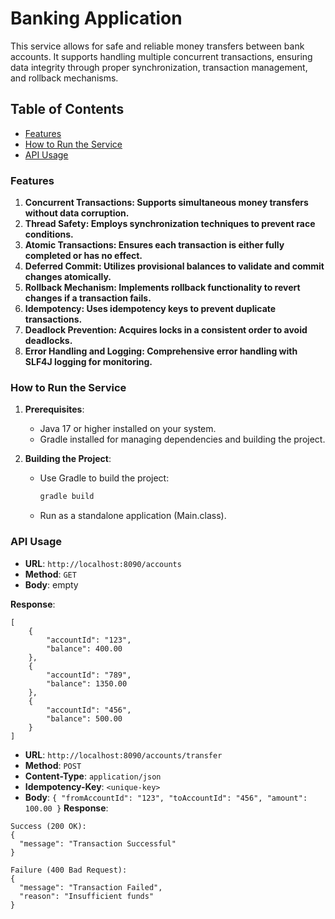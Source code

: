 # Banking Application

This service allows for safe and reliable money transfers between bank accounts. It supports handling multiple concurrent transactions, ensuring data integrity through proper synchronization, transaction management, and rollback mechanisms.

## Table of Contents

- [Features](#features)
- [How to Run the Service](#how-to-run-the-service)
- [API Usage](#api-usage)

### Features

1. **Concurrent Transactions: Supports simultaneous money transfers without data corruption.**
2. **Thread Safety: Employs synchronization techniques to prevent race conditions.**
3. **Atomic Transactions: Ensures each transaction is either fully completed or has no effect.**
4. **Deferred Commit: Utilizes provisional balances to validate and commit changes atomically.**
5. **Rollback Mechanism: Implements rollback functionality to revert changes if a transaction fails.**
6. **Idempotency: Uses idempotency keys to prevent duplicate transactions.**
7. **Deadlock Prevention: Acquires locks in a consistent order to avoid deadlocks.**
8. **Error Handling and Logging: Comprehensive error handling with SLF4J logging for monitoring.**


### How to Run the Service

1. **Prerequisites**:
    - Java 17 or higher installed on your system.
    - Gradle installed for managing dependencies and building the project.

2. **Building the Project**:
    - Use Gradle to build the project:
      ```bash
      gradle build
      ```
   -  Run as a standalone application (Main.class).

### API Usage

- **URL**: `http://localhost:8090/accounts`
- **Method**: `GET`
- **Body**: empty

**Response**:
```csv
[
    {
        "accountId": "123",
        "balance": 400.00
    },
    {
        "accountId": "789",
        "balance": 1350.00
    },
    {
        "accountId": "456",
        "balance": 500.00
    }
]
```

- **URL**: `http://localhost:8090/accounts/transfer`
- **Method**: `POST`
- **Content-Type**: `application/json`
- **Idempotency-Key**: `<unique-key>`
- **Body**: `
  {
  "fromAccountId": "123",
  "toAccountId": "456",
  "amount": 100.00
  }
  `
**Response**:
```csv
Success (200 OK):
{
  "message": "Transaction Successful"
}

Failure (400 Bad Request):
{
  "message": "Transaction Failed",
  "reason": "Insufficient funds"
}
```


